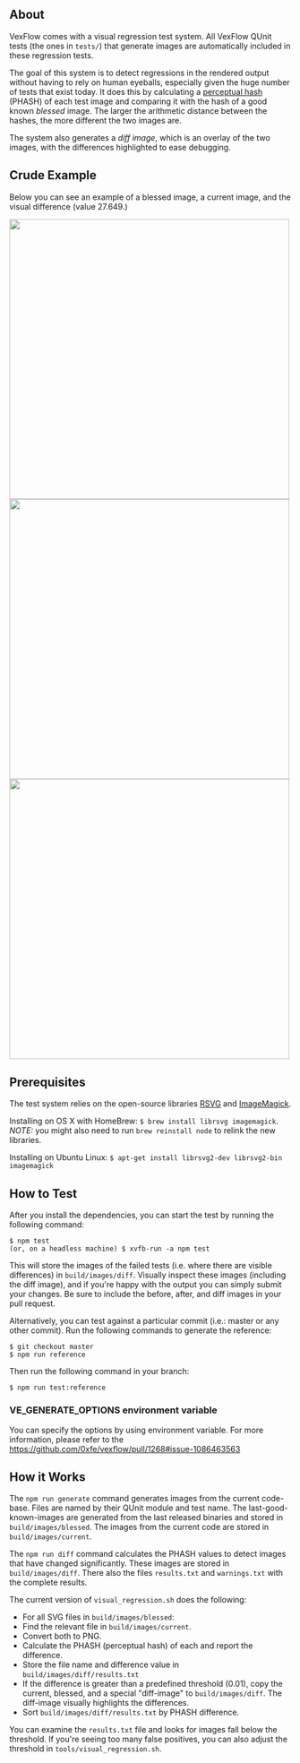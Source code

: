 ## About

VexFlow comes with a visual regression test system. All VexFlow QUnit tests (the ones in `tests/`) that generate images are automatically included in these regression tests.

The goal of this system is to detect regressions in the rendered output without having to rely on human eyeballs, especially given the huge number of tests that exist today. It does this by calculating a [perceptual hash](https://en.wikipedia.org/wiki/Perceptual_hashing) (PHASH) of each test image and comparing it with the hash of a good known _blessed_ image. The larger the arithmetic distance between the hashes, the more different the two images are.

The system also generates a _diff image_, which is an overlay of the two images, with the differences highlighted to ease debugging.

## Crude Example
Below you can see an example of a blessed image, a current image, and the visual difference (value 27.649.)

<img src="https://i.imgur.com/Oms9i2b.png" width=500>
<img src="https://i.imgur.com/dYMEohn.png" width=500>
<img src="https://i.imgur.com/ypz5det.png" width=500>

## Prerequisites

The test system relies on the open-source libraries [RSVG](https://github.com/GNOME/librsvg) and [ImageMagick](http://www.imagemagick.org/).

Installing on OS X with HomeBrew: `$ brew install librsvg imagemagick`. *NOTE:* you might also need to run `brew reinstall node` to relink the new libraries.

Installing on Ubuntu Linux: `$ apt-get install librsvg2-dev librsvg2-bin imagemagick`

## How to Test
After you install the dependencies, you can start the test by running the following command:

```
$ npm test
(or, on a headless machine) $ xvfb-run -a npm test
```

This will store the images of the failed tests (i.e. where there are visible differences) in `build/images/diff`. Visually inspect these images (including the diff image), and if you're happy with the output you can simply submit your changes. Be sure to include the before, after, and diff images in your pull request.

Alternatively, you can test against a particular commit (i.e.: master or any other commit). Run the following commands to generate the reference:

```
$ git checkout master
$ npm run reference
```

Then run the following command in your branch:

```
$ npm run test:reference
```

### VE_GENERATE_OPTIONS environment variable
You can specify the options by using environment variable.
For more information, please refer to the https://github.com/0xfe/vexflow/pull/1268#issue-1086463563

## How it Works

The `npm run generate` command generates images from the current code-base. Files are named by their QUnit module and test name. The last-good-known-images are generated from the last released binaries and stored in `build/images/blessed`. The images from the current code are stored in `build/images/current`.

The `npm run diff` command calculates the PHASH values to detect images that have changed significantly. These images are stored in `build/images/diff`. There also the files `results.txt` and `warnings.txt` with the complete results.

The current version of `visual_regression.sh` does the following:

* For all SVG files in `build/images/blessed`:
 * Find the relevant file in `build/images/current`.
 * Convert both to PNG.
 * Calculate the PHASH (perceptual hash) of each and report the difference.
 * Store the file name and difference value in `build/images/diff/results.txt`
 * If the difference is greater than a predefined threshold (0.01), copy the current, blessed, and a special "diff-image" to `build/images/diff`. The diff-image visually highlights the differences.
* Sort `build/images/diff/results.txt` by PHASH difference.

You can examine the `results.txt` file and looks for images fall below the threshold. If you're seeing too many false positives, you can also adjust the threshold in `tools/visual_regression.sh`.